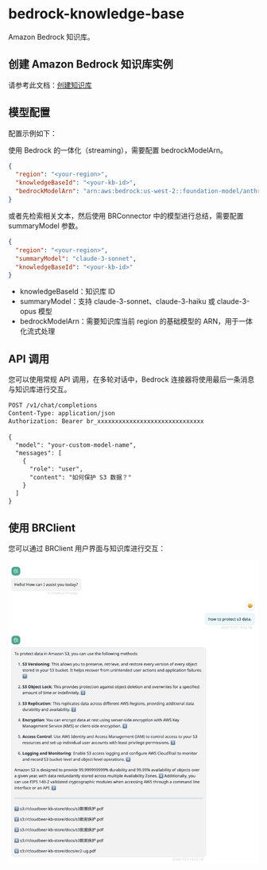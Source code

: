 # bedrock-knowledge-base

Amazon Bedrock 知识库。

## 创建 Amazon Bedrock 知识库实例

请参考此文档：[创建知识库](https://docs.aws.amazon.com/bedrock/latest/userguide/knowledge-base-create.html)

## 模型配置

配置示例如下：

使用 Bedrock 的一体化（streaming），需要配置 bedrockModelArn。

```json
{
  "region": "<your-region>",
  "knowledgeBaseId": "<your-kb-id>",
  "bedrockModelArn": "arn:aws:bedrock:us-west-2::foundation-model/anthropic.claude-3-5-sonnet-20241022-v2:0"
}
```

或者先检索相关文本，然后使用 BRConnector 中的模型进行总结，需要配置 summaryModel 参数。

```json
{
  "region": "<your-region>",
  "summaryModel": "claude-3-sonnet",
  "knowledgeBaseId": "<your-kb-id>"
}
```

- knowledgeBaseId：知识库 ID
- summaryModel：支持 claude-3-sonnet、claude-3-haiku 或 claude-3-opus 模型
- bedrockModelArn：需要知识库当前 region 的基础模型的 ARN，用于一体化流式处理

## API 调用

您可以使用常规 API 调用，在多轮对话中，Bedrock 连接器将使用最后一条消息与知识库进行交互。

```text
POST /v1/chat/completions
Content-Type: application/json
Authorization: Bearer br_xxxxxxxxxxxxxxxxxxxxxxxxxxxxxx

{
  "model": "your-custom-model-name",
  "messages": [
    {
      "role": "user",
      "content": "如何保护 S3 数据？"
    }
  ]
}
```

## 使用 BRClient

您可以通过 BRClient 用户界面与知识库进行交互：

![kb ui](./screenshots/kb-ui.png)
